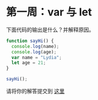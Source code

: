 # 第一周：var 与 let

下面代码的输出是什么？并解释原因。

```js
function sayHi() {
  console.log(name);
  console.log(age);
  var name = "Lydia";
  let age = 21;
}

sayHi();
```

请将你的解答提交到 [这里](https://docs.qq.com/form/fill/DYUJDYWxRV1d0TEdh?_w_tencentdocx_form=1)